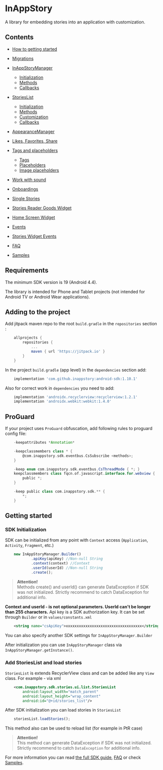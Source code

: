 # InAppStory

A library for embedding stories into an application with customization.

## Contents

* [How to getting started](https://github.com/inappstory/android-sdk/blob/main/README.md#getting-started)
* [Migrations](https://github.com/inappstory/android-sdk/blob/main/docs/Migrations.md)
* [InAppStoryManager](https://github.com/inappstory/android-sdk/blob/main/docs/InAppStoryManager.md)
	* [Initialization](https://github.com/inappstory/android-sdk/blob/main/docs/InAppStoryManager.md#initialization)
	* [Methods](https://github.com/inappstory/android-sdk/blob/main/docs/InAppStoryManager.md#methods)
	* [Callbacks](https://github.com/inappstory/android-sdk/blob/main/docs/InAppStoryManager.md#callbacks)
* [StoriesList](https://github.com/inappstory/android-sdk/blob/main/docs/StoriesList.md)
	* [Initialization](https://github.com/inappstory/android-sdk/blob/main/docs/StoriesList.md#initialization)
	* [Methods](https://github.com/inappstory/android-sdk/blob/main/docs/StoriesList.md#methods)
	* [Customization](https://github.com/inappstory/android-sdk/blob/main/docs/StoriesList.md#customization)
	* [Callbacks](https://github.com/inappstory/android-sdk/blob/main/docs/StoriesList.md#callbacks)

* [AppearanceManager](https://github.com/inappstory/android-sdk/blob/main/docs/AppearanceManager.md)
* [Likes, Favorites, Share](https://github.com/inappstory/android-sdk/blob/main/docs/Likes_Favorites_Share.md)
* [Tags and placeholders](https://github.com/inappstory/android-sdk/blob/main/docs/Tags_Placeholders.md)
	* [Tags](https://github.com/inappstory/android-sdk/blob/main/docs/Tags_Placeholders.md#tags)
	* [Placeholders](https://github.com/inappstory/android-sdk/blob/main/docs/Tags_Placeholders.md#placeholders)
	* [Image placeholders](https://github.com/inappstory/android-sdk/blob/main/docs/Tags_Placeholders.md#image-placeholders)
* [Work with sound](https://github.com/inappstory/android-sdk/blob/main/docs/Sound.md)
* [Onboardings](https://github.com/inappstory/android-sdk/blob/main/docs/Onboardings.md)
* [Single Stories](https://github.com/inappstory/android-sdk/blob/main/docs/Single_Stories.md)
* [Stories Reader Goods Widget](https://github.com/inappstory/android-sdk/blob/main/docs/Goods.md)
* [Home Screen Widget](https://github.com/inappstory/android-sdk/blob/main/docs/Home_Screen_Widget.md)
* [Events](https://github.com/inappstory/android-sdk/blob/main/docs/CsEventBus.md)
* [Stories Widget Events](https://github.com/inappstory/android-sdk/blob/main/docs/Stories_Widgets_Events.md)
* [FAQ](https://github.com/inappstory/android-sdk/blob/main/docs/FAQ.md)
* [Samples](https://github.com/inappstory/Android-Example)

## Requirements

The minimum SDK version is 19 (Android 4.4).

The library is intended for Phone and Tablet projects (not intended for Android TV or Android Wear applications).

## Adding to the project

Add jitpack maven repo to the root `build.gradle` in the `repositories` section :
```gradle
	allprojects {
	    repositories {
	        ...
	        maven { url 'https://jitpack.io' }
	    }
	}
```

In the project `build.gradle` (app level) in the `dependencies` section add:
```gradle
	implementation 'com.github.inappstory:android-sdk:1.10.1'
```

Also for correct work in `dependencies` you need to add:
```gradle
	implementation 'androidx.recyclerview:recyclerview:1.2.1'
	implementation 'androidx.webkit:webkit:1.4.0'
```

## ProGuard

If your project uses `ProGuard` obfuscation, add following rules to proguard config file:

```gradle
	-keepattributes *Annotation*

	-keepclassmembers class * {
	    @com.inappstory.sdk.eventbus.CsSubscribe <methods>;
	}

	-keep enum com.inappstory.sdk.eventbus.CsThreadMode { *; }
	keepclassmembers class fqcn.of.javascript.interface.for.webview {
	    public *;
	}

	-keep public class com.inappstory.sdk.** {
	    *;
	}
```

## Getting started

### SDK Initialization

SDK can be initialized from any point with `Context` access (`Application`, `Activity`, `Fragment`, etc.)

```js
	new InAppStoryManager.Builder()
     		.apiKey(apiKey) //Non-null String
      		.context(context) //Context
      		.userId(userId) //Non-null String
	    	.create();
```
>**Attention!**  
>Methods create() and userId() can generate DataException if SDK was not initialized. Strictly recommend to catch DataException for additional info.

**Context and userId - is not optional parameters. UserId can't be longer than 255 characters.** Api key is a SDK authorization key. It can be set through `Builder` or in `values/constants.xml`
```xml
	<string name="csApiKey">xxxxxxxxxxxxxxxxxxxxxxxxxxxxxxxxxxx</string>
```

You can also specify another SDK settings for `InAppStoryManager.Builder`

After initialization you can use `InAppStoryManager` class via `InAppStoryManager.getInstance()`.

### Add StoriesList and load stories

`StoriesList` is extends RecyclerView class and can be added like any `View` class. For example - via xml

```xml
	<com.inappstory.sdk.stories.ui.list.StoriesList
	    android:layout_width="match_parent"
	    android:layout_height="wrap_content"
	    android:id="@+id/stories_list"/>
```

After SDK initialization you can load stories in `StoriesList`

```js
	storiesList.loadStories(); 
```
This method also can be used to reload list (for example in PtR case)

>**Attention!**  
>This method can generate DataException if SDK was not initialized. Strictly recommend to catch `DataException` for additional info.

For more information you can read [the full SDK guide](https://github.com/inappstory/android-sdk/blob/main/README.md#contents), [FAQ](https://github.com/inappstory/android-sdk/blob/main/docs/FAQ.md) or check [Samples](https://github.com/inappstory/Android-Example).
